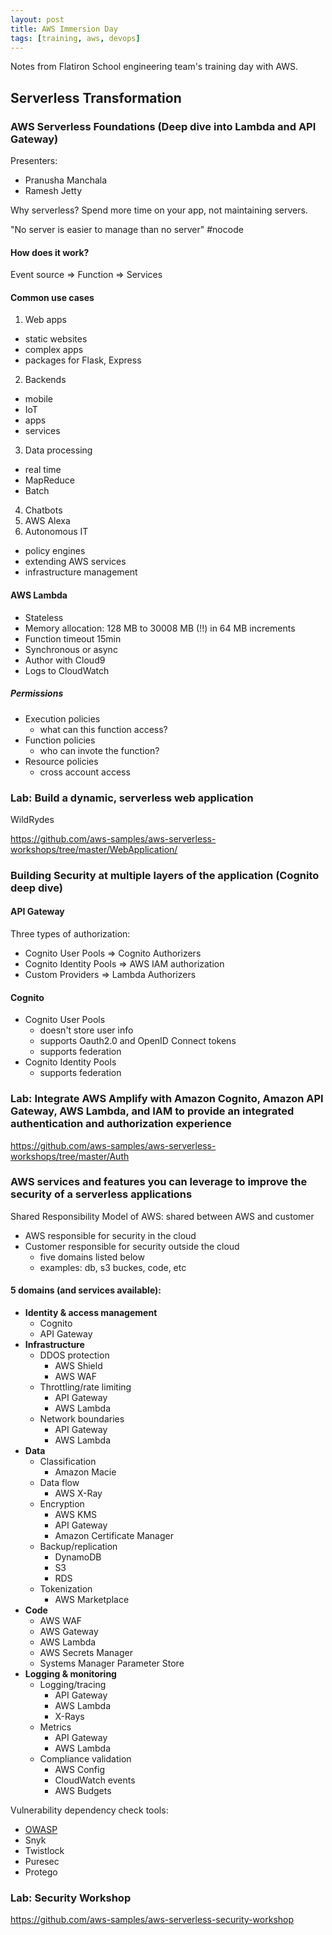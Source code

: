 ```yaml
---
layout: post
title: AWS Immersion Day
tags: [training, aws, devops]
---
```


Notes from Flatiron School engineering team's training day with AWS.

## Serverless Transformation

### AWS Serverless Foundations (Deep dive into Lambda and API Gateway)

Presenters:  
- Pranusha Manchala
- Ramesh Jetty

Why serverless? Spend more time on your app, not maintaining servers.

"No server is easier to manage than no server" #nocode

#### How does it work?

Event source => Function => Services

#### Common use cases

1. Web apps
  - static websites
  - complex apps
  - packages for Flask, Express
2. Backends
  - mobile
  - IoT
  - apps
  - services
3. Data processing
  - real time
  - MapReduce
  - Batch
4. Chatbots
5. AWS Alexa
6. Autonomous IT
  - policy engines
  - extending AWS services
  - infrastructure management

#### AWS Lambda

- Stateless
- Memory allocation: 128 MB to 30008 MB (!!) in 64 MB increments
- Function timeout 15min
- Synchronous or async
- Author with Cloud9
- Logs to CloudWatch

##### Permissions

- Execution policies
  - what can this function access?
- Function policies
  - who can invote the function?
- Resource policies
  - cross account access

### Lab: Build a dynamic, serverless web application

WildRydes

https://github.com/aws-samples/aws-serverless-workshops/tree/master/WebApplication/


### Building Security at multiple layers of the application (Cognito deep dive)

#### API Gateway

Three types of authorization:  
- Cognito User Pools => Cognito Authorizers
- Cognito Identity Pools => AWS IAM authorization
- Custom Providers => Lambda Authorizers

#### Cognito

- Cognito User Pools
  - doesn't store user info
  - supports Oauth2.0 and OpenID Connect tokens
  - supports federation
- Cognito Identity Pools
  - supports federation

### Lab: Integrate AWS Amplify with Amazon Cognito, Amazon API Gateway, AWS Lambda, and IAM to provide an integrated authentication and authorization experience

https://github.com/aws-samples/aws-serverless-workshops/tree/master/Auth

### AWS services and features you can leverage to improve the security of a serverless applications

Shared Responsibility Model of AWS: shared between AWS and customer  
- AWS responsible for security in the cloud
- Customer responsible for security outside the cloud
  - five domains listed below
  - examples: db, s3 buckes, code, etc

#### 5 domains (and services available):

- **Identity & access management**
  - Cognito
  - API Gateway
- **Infrastructure**
  - DDOS protection
    - AWS Shield
    - AWS WAF
  - Throttling/rate limiting
    - API Gateway
    - AWS Lambda
  - Network boundaries
    - API Gateway
    - AWS Lambda
- **Data**
  - Classification
    - Amazon Macie
  - Data flow
    - AWS X-Ray
  - Encryption
    - AWS KMS
    - API Gateway
    - Amazon Certificate Manager
  - Backup/replication
    - DynamoDB
    - S3
    - RDS
  - Tokenization
    - AWS Marketplace
- **Code**
  - AWS WAF
  - AWS Gateway
  - AWS Lambda
  - AWS Secrets Manager
  - Systems Manager Parameter Store
- **Logging & monitoring**
  - Logging/tracing
    - API Gateway
    - AWS Lambda
    - X-Rays
  - Metrics
    - API Gateway
    - AWS Lambda
  - Compliance validation
    - AWS Config
    - CloudWatch events
    - AWS Budgets

Vulnerability dependency check tools:  
- [OWASP](https://www.owasp.org/index.php/About_The_Open_Web_Application_Security_Project)
- Snyk
- Twistlock
- Puresec
- Protego

### Lab: Security Workshop

https://github.com/aws-samples/aws-serverless-security-workshop
